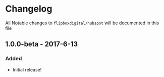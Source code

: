 # Changelog
All Notable changes to `flipboxdigital/hubspot` will be documented in this file

## 1.0.0-beta - 2017-6-13
### Added
- Initial release!